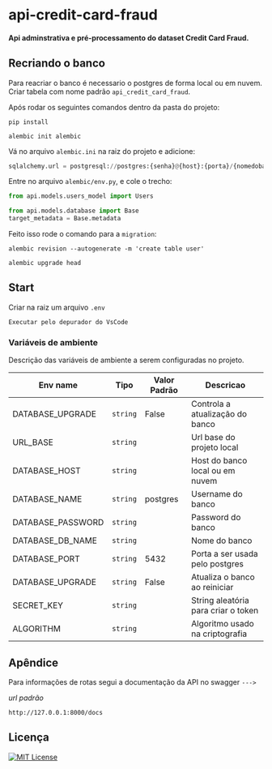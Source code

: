 # api-credit-card-fraud
#### Api adminstrativa e pré-processamento do dataset Credit Card Fraud.

## Recriando o banco
Para reacriar o banco é necessario o postgres de forma local ou em nuvem. Criar tabela com nome padrão `api_credit_card_fraud`.

Após rodar os seguintes comandos dentro da pasta do projeto:

```
pip install
```
```
alembic init alembic
```

Vá no arquivo `alembic.ini` na raiz do projeto e adicione:
```python
sqlalchemy.url = postgresql://postgres:{senha}@{host}:{porta}/{nomedobanco}
```

Entre no arquivo `alembic/env.py`, e cole o trecho:
```python
from api.models.users_model import Users

from api.models.database import Base
target_metadata = Base.metadata
```

Feito isso rode o comando para a `migration`:
```
alembic revision --autogenerate -m 'create table user'
```
```
alembic upgrade head
```

## Start
Criar na raiz um arquivo `.env`

```
Executar pelo depurador do VsCode
```

### Variáveis de ambiente

Descrição das variáveis de ambiente a serem configuradas no projeto.

|Env name         |Tipo    |Valor Padrão |Descricao                          |
|-----------------|--------|-------------|-----------------------------------|
|DATABASE_UPGRADE |`string`|False        |Controla a atualização do banco    |
|URL_BASE         |`string`|             |Url base do projeto local          |
|DATABASE_HOST    |`string`|             |Host do banco local ou em nuvem    |
|DATABASE_NAME    |`string`|postgres     |Username do banco                  |
|DATABASE_PASSWORD|`string`|             |Password do banco                  |
|DATABASE_DB_NAME |`string`|             |Nome do banco                      |
|DATABASE_PORT    |`string`|5432         |Porta a ser usada pelo postgres    |
|DATABASE_UPGRADE |`string`|False        |Atualiza o banco ao reiniciar      |
|SECRET_KEY       |`string`|             |String aleatória para criar o token|
|ALGORITHM        |`string`|             |Algoritmo usado na criptografia    |

## Apêndice
Para informações de rotas segui a documentação da API no swagger ``--->``

*url padrão*
```
http://127.0.0.1:8000/docs
```

## Licença

[![MIT License](https://img.shields.io/badge/License-MIT-green.svg)](https://choosealicense.com/licenses/mit/)